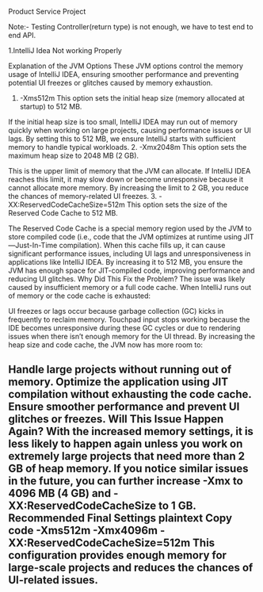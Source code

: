 Product Service  Project



Note:-
Testing Controller(return type) is not enough, we have to test end to end API.













1.IntelliJ Idea Not working Properly 

Explanation of the JVM Options
These JVM options control the memory usage of IntelliJ IDEA, ensuring smoother performance and preventing potential UI freezes or glitches caused by memory exhaustion.

1. -Xms512m
This option sets the initial heap size (memory allocated at startup) to 512 MB.

If the initial heap size is too small, IntelliJ IDEA may run out of memory quickly when working on large projects, causing performance issues or UI lags.
By setting this to 512 MB, we ensure IntelliJ starts with sufficient memory to handle typical workloads.
2. -Xmx2048m
This option sets the maximum heap size to 2048 MB (2 GB).

This is the upper limit of memory that the JVM can allocate.
If IntelliJ IDEA reaches this limit, it may slow down or become unresponsive because it cannot allocate more memory.
By increasing the limit to 2 GB, you reduce the chances of memory-related UI freezes.
3. -XX:ReservedCodeCacheSize=512m
This option sets the size of the Reserved Code Cache to 512 MB.

The Reserved Code Cache is a special memory region used by the JVM to store compiled code (i.e., code that the JVM optimizes at runtime using JIT—Just-In-Time compilation).
When this cache fills up, it can cause significant performance issues, including UI lags and unresponsiveness in applications like IntelliJ IDEA.
By increasing it to 512 MB, you ensure the JVM has enough space for JIT-compiled code, improving performance and reducing UI glitches.
Why Did This Fix the Problem?
The issue was likely caused by insufficient memory or a full code cache. When IntelliJ runs out of memory or the code cache is exhausted:

UI freezes or lags occur because garbage collection (GC) kicks in frequently to reclaim memory.
Touchpad input stops working because the IDE becomes unresponsive during these GC cycles or due to rendering issues when there isn’t enough memory for the UI thread.
By increasing the heap size and code cache, the JVM now has more room to:

Handle large projects without running out of memory.
Optimize the application using JIT compilation without exhausting the code cache.
Ensure smoother performance and prevent UI glitches or freezes.
Will This Issue Happen Again?
With the increased memory settings, it is less likely to happen again unless you work on extremely large projects that need more than 2 GB of heap memory.
If you notice similar issues in the future, you can further increase -Xmx to 4096 MB (4 GB) and -XX:ReservedCodeCacheSize to 1 GB.
Recommended Final Settings
plaintext
Copy code
-Xms512m
-Xmx4096m
-XX:ReservedCodeCacheSize=512m
This configuration provides enough memory for large-scale projects and reduces the chances of UI-related issues.
--------------------------------------------------------------------------------------------------------------------------------------------------------------------------------------------------------------------------
